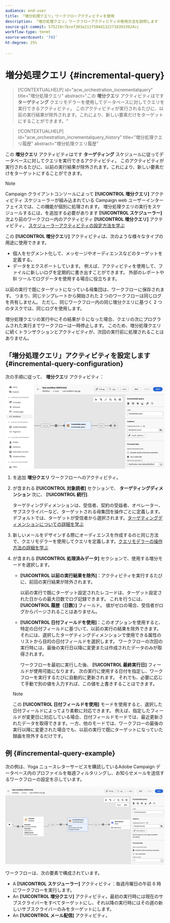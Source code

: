 ```yaml
---
audience: end-user
title: 「増分処理クエリ」ワークフローアクティビティを使用
description: 「増分処理クエリ」ワークフローアクティビティの使用方法を説明します
source-git-commit: 575219c7bcef303e211f504d13227183933924cc
workflow-type: tm+mt
source-wordcount: '743'
ht-degree: 25%

---
```


# 増分処理クエリ {#incremental-query}

>[!CONTEXTUALHELP]
>id="acw_orchestration_incrementalquery"
>title="増分処理クエリ"
>abstract="この **増分クエリ** アクティビティはです **ターゲティング** クエリモデラーを使用してデータベースに対してクエリを実行できるアクティビティ。 このアクティビティが実行されるたびに、以前の実行結果が除外されます。これにより、新しい要素だけをターゲットにすることができます。"

>[!CONTEXTUALHELP]
>id="acw_orchestration_incrementalquery_history"
>title="増分処理クエリ履歴"
>abstract="増分処理クエリ履歴"

この **増分クエリ** アクティビティはです **ターゲティング** スケジュールに従ってデータベースに対してクエリを実行できるアクティビティ。 このアクティビティが実行されるたびに、以前の実行結果が除外されます。これにより、新しい要素だけをターゲットにすることができます。

>[!NOTE]
>
>Campaign クライアントコンソールによって **[!UICONTROL 増分クエリ]** アクティビティ スケジューラーが組み込まれている Campaign web ユーザーインターフェイスでは、この機能が個別に処理されます。 増分処理クエリの実行をスケジュールするには、を追加する必要があります **[!UICONTROL スケジューラー]** 次より前のワークフロー内のアクティビティ **[!UICONTROL 増分クエリ]** アクティビティ。 [スケジューラーアクティビティの設定方法を学ぶ](scheduler.md)

この **[!UICONTROL 増分クエリ]** アクティビティは、次のような様々なタイプの用途に使用できます。

* 個人をセグメント化して、メッセージやオーディエンスなどのターゲットを定義する。
* データをエクスポートしています。 例えば、アクティビティを使用して、ファイルに新しいログを定期的に書き出すことができます。 外部のレポートや BI ツールでログデータを使用する場合に役立ちます。

以前の実行で既にターゲットになっている母集団は、ワークフローに保存されます。 つまり、同じテンプレートから開始された 2 つのワークフローは同じログを共有しません。 ただし、同じワークフロー内の同じ増分クエリに基づく 2 つのタスクでは、同じログを使用します。

増分処理クエリの実行中にその結果が 0 になった場合、クエリの次にプログラムされた実行までワークフローは一時停止します。 このため、増分処理クエリに続くトランザクションとアクティビティが、次回の実行前に処理されることはありません。

## 「増分処理クエリ」アクティビティを設定します {#incremental-query-configuration}

次の手順に従って、 **増分クエリ** アクティビティ：

![](../assets/incremental-query.png)

1. を追加 **増分クエリ** ワークフローへのアクティビティ。

1. が含まれる **[!UICONTROL 対象読者]** セクションで、 **ターゲティングディメンション** 次に、 **[!UICONTROL 続行]**.

   ターゲティングディメンションは、受信者、契約の受益者、オペレーター、サブスクライバーなど、ターゲットされる母集団を操作ごとに定義します。デフォルトでは、ターゲットが受信者から選択されます。[ターゲティングディメンションについての詳細を学ぶ](../../audience/about-recipients.md#targeting-dimensions)

1. 新しいメールをデザインする際にオーディエンスを作成するのと同じ方法で、クエリモデラーを使用してクエリを定義します。[クエリモデラーの操作方法の詳細を学ぶ](../../query/query-modeler-overview.md)

1. が含まれる **[!UICONTROL 処理済みデータ]** セクションで、使用する増分モードを選択します。

   * **[!UICONTROL 以前の実行結果を除外]**：アクティビティを実行するたびに、前回の実行結果が除外されます。

     以前の実行で既にターゲット設定されたレコードは、ターゲット設定された日からの最大日数でログ記録できます。 これを行うには、 **[!UICONTROL 履歴（日数）]** フィールド。 値がゼロの場合、受信者がログからパージされることはありません。

   * **[!UICONTROL 日付フィールドを使用]**：このオプションを使用すると、特定の日付フィールドに基づいて、以前の実行の結果を除外できます。 それには、選択したターゲティングディメンションで使用できる属性のリストから目的の日付フィールドを選択します。 ワークフローの次回の実行時には、最後の実行日以降に変更または作成されたデータのみが取得されます。

     ワークフローを最初に実行した後、 **[!UICONTROL 最終実行日]** フィールドが使用可能になります。 次の実行に使用する日付を指定し、ワークフローを実行するたびに自動的に更新されます。 それでも、必要に応じて手動で別の値を入力すれば、この値を上書きすることはできます。

   >[!NOTE]
   >
   >この **[!UICONTROL 日付フィールドを使用]** モードを使用すると、選択した日付フィールドによってより柔軟に対応できます。 例えば、指定したフィールドが変更日に対応している場合、日付フィールドモードでは、最近更新されたデータを取得できます。一方、他のモードでは、ワークフローの最後の実行以降に変更された場合でも、以前の実行で既にターゲットになっていた録画を除外するだけです。

## 例 {#incremental-query-example}

次の例は、Yoga ニュースレターサービスを購読しているAdobe Campaign データベース内のプロファイルを毎週フィルタリングし、お知らせメールを送信するワークフローの設定を示しています。

![](../assets/incremental-query-example.png)

ワークフローは、次の要素で構成されています。

* A **[!UICONTROL スケジューラー]** アクティビティ：毎週月曜日の午前 6 時にワークフローを実行します。
* An **[!UICONTROL 増分クエリ]** アクティビティ。最初の実行時には現在のサブスクライバーをすべてターゲットにし、それ以降の実行時にはその週の新しいサブスクライバーのみをターゲットにします。
* An **[!UICONTROL メール配信]** アクティビティ。
